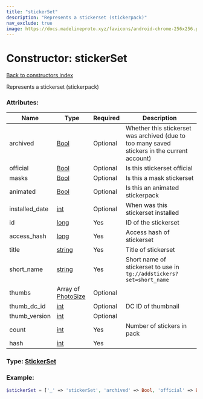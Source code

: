 ```yaml
---
title: "stickerSet"
description: "Represents a stickerset (stickerpack)"
nav_exclude: true
image: https://docs.madelineproto.xyz/favicons/android-chrome-256x256.png
---
```

# Constructor: stickerSet  
[Back to constructors index](/API_docs/constructors/index.md)



Represents a stickerset (stickerpack)

### Attributes:

| Name     |    Type       | Required | Description |
|----------|---------------|----------|-------------|
|archived|[Bool](/API_docs/types/Bool.md) | Optional|Whether this stickerset was archived (due to too many saved stickers in the current account)|
|official|[Bool](/API_docs/types/Bool.md) | Optional|Is this stickerset official|
|masks|[Bool](/API_docs/types/Bool.md) | Optional|Is this a mask stickerset|
|animated|[Bool](/API_docs/types/Bool.md) | Optional|Is this an animated stickerpack|
|installed\_date|[int](/API_docs/types/int.md) | Optional|When was this stickerset installed|
|id|[long](/API_docs/types/long.md) | Yes|ID of the stickerset|
|access\_hash|[long](/API_docs/types/long.md) | Yes|Access hash of stickerset|
|title|[string](/API_docs/types/string.md) | Yes|Title of stickerset|
|short\_name|[string](/API_docs/types/string.md) | Yes|Short name of stickerset to use in `tg://addstickers?set=short_name`|
|thumbs|Array of [PhotoSize](/API_docs/types/PhotoSize.md) | Optional|
|thumb\_dc\_id|[int](/API_docs/types/int.md) | Optional|DC ID of thumbnail|
|thumb\_version|[int](/API_docs/types/int.md) | Optional|
|count|[int](/API_docs/types/int.md) | Yes|Number of stickers in pack|
|hash|[int](/API_docs/types/int.md) | Yes|



### Type: [StickerSet](/API_docs/types/StickerSet.md)


### Example:

```php
$stickerSet = ['_' => 'stickerSet', 'archived' => Bool, 'official' => Bool, 'masks' => Bool, 'animated' => Bool, 'installed_date' => int, 'id' => long, 'access_hash' => long, 'title' => 'string', 'short_name' => 'string', 'thumbs' => [PhotoSize, PhotoSize], 'thumb_dc_id' => int, 'thumb_version' => int, 'count' => int, 'hash' => int];
```  
